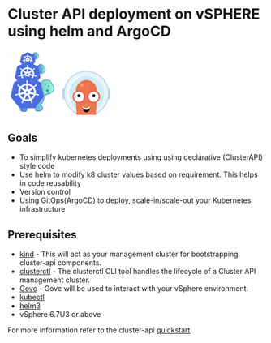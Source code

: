 # Cluster API deployment on vSPHERE using helm and ArgoCD

<p float="center">
  <img src="./docs/images/capi.png" width="100" />
  <img src="./docs/images/argocd.png" width="100" /> 
</p>

## Goals

- To simplify kubernetes deployments using using declarative (ClusterAPI)  style code
- Use helm to modify k8 cluster values based on requirement. This helps in code reusability
- Version control
- Using GitOps(ArgoCD) to deploy, scale-in/scale-out your Kubernetes infrastructure

## Prerequisites

- [kind](https://kind.sigs.k8s.io/) - This will act as your management cluster for bootstrapping cluster-api components.
- [clusterctl](https://cluster-api.sigs.k8s.io/user/quick-start.html) - The clusterctl CLI tool handles the lifecycle of a Cluster API management cluster.
- [Govc](https://github.com/vmware/govmomi/tree/master/govc) - Govc will be used to interact with your vSphere environment.
- [kubectl](https://kubernetes.io/docs/tasks/tools/install-kubectl/)
- [helm3](https://github.com/helm/helm)
- vSphere 6.7U3 or above

For more information refer to the cluster-api [quickstart](https://cluster-api.sigs.k8s.io/user/quick-start.html)
